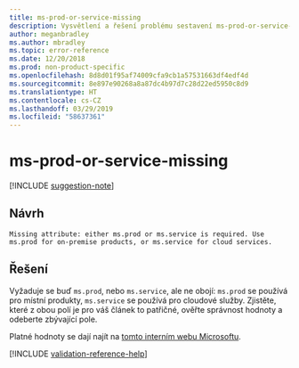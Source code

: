 ```yaml
---
title: ms-prod-or-service-missing
description: Vysvětlení a řešení problému sestavení ms-prod-or-service-missing na webu Docs
author: meganbradley
ms.author: mbradley
ms.topic: error-reference
ms.date: 12/20/2018
ms.prod: non-product-specific
ms.openlocfilehash: 8d8d01f95af74009cfa9cb1a57531663df4edf4d
ms.sourcegitcommit: 8e897e90268a8a87dc4b97d7c28d22ed5950c8d9
ms.translationtype: HT
ms.contentlocale: cs-CZ
ms.lasthandoff: 03/29/2019
ms.locfileid: "58637361"
---
```

# <a name="ms-prod-or-service-missing"></a>ms-prod-or-service-missing

[!INCLUDE [suggestion-note](includes/suggestion-note.md)]

## <a name="suggestion"></a>Návrh

`Missing attribute: either ms.prod or ms.service is required. Use ms.prod for on-premise products, or ms.service for cloud services.`

## <a name="resolution"></a>Řešení

Vyžaduje se buď `ms.prod`, nebo `ms.service`, ale ne obojí: `ms.prod` se používá pro místní produkty, `ms.service` se používá pro cloudové služby. Zjistěte, které z obou polí je pro váš článek to patřičné, ověřte správnost hodnoty a odeberte zbývající pole.

Platné hodnoty se dají najít na [tomto interním webu Microsoftu](https://docsmetadatatool.azurewebsites.net/allowlists).

<!--make sure to add this file to your includes folder and verify the path-->
[!INCLUDE [validation-reference-help](includes/validation-reference-help.md)]
